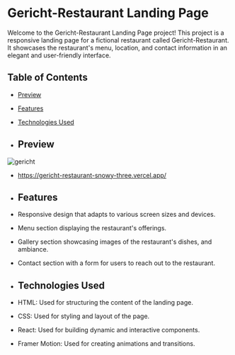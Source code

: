 # Gericht-Restaurant Landing Page

Welcome to the Gericht-Restaurant Landing Page project! This project is a responsive landing page for a fictional restaurant called Gericht-Restaurant.
It showcases the restaurant's menu, location, and contact information in an elegant and user-friendly interface.

## Table of Contents

- [Preview](#preview)
- [Features](#features)
- [Technologies Used](#technologies-used)

- ## Preview
  
![gericht](https://github.com/eric4477/gericht-restaurant/assets/108191582/0ac324af-0681-4f0f-9120-a81f62cfa8b7)

- https://gericht-restaurant-snowy-three.vercel.app/

- ## Features

- Responsive design that adapts to various screen sizes and devices.
- Menu section displaying the restaurant's offerings.
- Gallery section showcasing images of the restaurant's dishes, and ambiance.
- Contact section with a form for users to reach out to the restaurant.

- ## Technologies Used

- HTML: Used for structuring the content of the landing page.
- CSS: Used for styling and layout of the page.
- React: Used for building dynamic and interactive components.
- Framer Motion: Used for creating animations and transitions.
